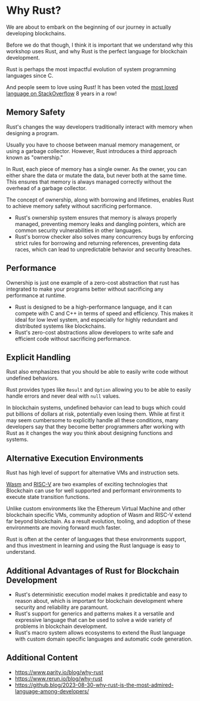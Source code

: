 # Why Rust?

We are about to embark on the beginning of our journey in actually developing blockchains.

Before we do that though, I think it is important that we understand why this workshop uses Rust, and why Rust is the perfect language for blockchain development.

Rust is perhaps the most impactful evolution of system programming languages since C.

And people seem to love using Rust! It has been voted the [most loved language on StackOverflow](https://github.blog/2023-08-30-why-rust-is-the-most-admired-language-among-developers/) 8 years in a row!

## Memory Safety

Rust's changes the way developers traditionally interact with memory when designing a program.

Usually you have to choose between manual memory management, or using a garbage collector.
However, Rust introduces a third approach known as "ownership."

In Rust, each piece of memory has a single owner.
As the owner, you can either share the data or mutate the data, but never both at the same time.
This ensures that memory is always managed correctly without the overhead of a garbage collector.

The concept of ownership, along with borrowing and lifetimes, enables Rust to achieve memory safety without sacrificing performance.

- Rust's ownership system ensures that memory is always properly managed, preventing memory leaks and dangling pointers, which are common security vulnerabilities in other languages.
- Rust's borrow checker also solves many concurrency bugs by enforcing strict rules for borrowing and returning references, preventing data races, which can lead to unpredictable behavior and security breaches.

## Performance

Ownership is just one example of a zero-cost abstraction that rust has integrated to make your programs better without sacrificing any performance at runtime.

- Rust is designed to be a high-performance language, and it can compete with C and C++ in terms of speed and efficiency. This makes it ideal for low level system, and especially for highly redundant and distributed systems like blockchains.
- Rust's zero-cost abstractions allow developers to write safe and efficient code without sacrificing performance.

## Explicit Handling

Rust also emphasizes that you should be able to easily write code without undefined behaviors.

Rust provides types like `Result` and `Option` allowing you to be able to easily handle errors and never deal with `null` values.

In blockchain systems, undefined behavior can lead to bugs which could put billions of dollars at risk, potentially even losing them. While at first it may seem cumbersome to explicitly handle all these conditions, many developers say that they become better programmers after working with Rust as it changes the way you think about designing functions and systems.

## Alternative Execution Environments

Rust has high level of support for alternative VMs and instruction sets.

[Wasm](https://webassembly.org/) and [RISC-V](https://riscv.org/) are two examples of exciting technologies that Blockchain can use for well supported and performant environments to execute state transition functions.

Unlike custom environments like the Ethereum Virtual Machine and other blockchain specific VMs, community adoption of Wasm and RISC-V extend far beyond blockchain.
As a result evolution, tooling, and adoption of these environments are moving forward much faster.

Rust is often at the center of languages that these environments support, and thus investment in learning and using the Rust language is easy to understand.

## Additional Advantages of Rust for Blockchain Development

- Rust's deterministic execution model makes it predictable and easy to reason about, which is important for blockchain development where security and reliability are paramount.
- Rust's support for generics and patterns makes it a versatile and expressive language that can be used to solve a wide variety of problems in blockchain development.
- Rust's macro system allows ecosystems to extend the Rust language with custom domain specific languages and automatic code generation.

## Additional Content

- https://www.parity.io/blog/why-rust
- https://www.rerun.io/blog/why-rust
- https://github.blog/2023-08-30-why-rust-is-the-most-admired-language-among-developers/
